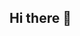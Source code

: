 ## Hi there 👋

<!--
**sc-1020/sc-1020** is a ✨ _special_ ✨ repository because its `README.md` (this file) appears on your GitHub profile.

Here are some ideas to get you started:

- 🌱 I’m currently learning Big Data, R programming and Data analytics.
